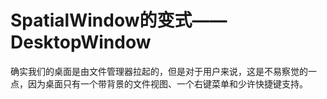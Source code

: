 # SpatialWindow的变式——DesktopWindow

确实我们的桌面是由文件管理器拉起的，但是对于用户来说，这是不易察觉的一点，因为桌面只有一个带背景的文件视图、一个右键菜单和少许快捷键支持。

